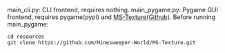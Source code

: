 main_cli.py: CLI frontend, requires nothing.
main_pygame.py: Pygame GUI frontend, requires pygame(pypi) and [MS-Texture(Github)](https://github.com/Minesweeper-World/MS-Texture/).
Before running main_pygame:
```shell
cd resources
git clone https://github.com/Minesweeper-World/MS-Texture.git
```